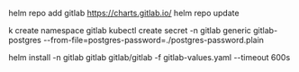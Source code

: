 helm repo add gitlab https://charts.gitlab.io/
helm repo update


k create namespace gitlab 
kubectl create secret -n gitlab generic gitlab-postgres --from-file=postgres-password=./postgres-password.plain


helm install -n gitlab gitlab gitlab/gitlab -f gitlab-values.yaml --timeout 600s 

